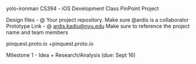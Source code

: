 yolo-ironman
CS394 - iOS Development Class PinPoint Project

Design files - @ Your project repository. Make sure @ardis is a collaborator Prototype Link - @ ardis.kadiu@nyu.edu Make sure to reference the project name and team members

pinquest.proto.io +pinquest.proto.io

Milestone 1 - Idea + Research/Analysis (due: Sept 16)
